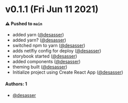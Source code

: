 # v0.1.1 (Fri Jun 11 2021)

#### ⚠️ Pushed to `main`

- added yarn ([@desasser](https://github.com/desasser))
- added yarn? ([@desasser](https://github.com/desasser))
- switched npm to yarn ([@desasser](https://github.com/desasser))
- adds netlfiy config for deploy ([@desasser](https://github.com/desasser))
- storybook started ([@desasser](https://github.com/desasser))
- added components ([@desasser](https://github.com/desasser))
- theming built ([@desasser](https://github.com/desasser))
- Initialize project using Create React App ([@desasser](https://github.com/desasser))

#### Authors: 1

- [@desasser](https://github.com/desasser)
